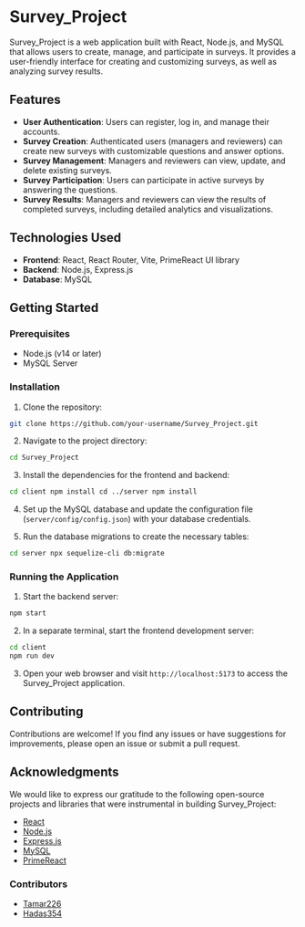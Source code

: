 # Survey_Project

Survey_Project is a web application built with React, Node.js, and MySQL that allows users to create, manage, and participate in surveys. It provides a user-friendly interface for creating and customizing surveys, as well as analyzing survey results.

## Features

- **User Authentication**: Users can register, log in, and manage their accounts.
- **Survey Creation**: Authenticated users (managers and reviewers) can create new surveys with customizable questions and answer options.
- **Survey Management**: Managers and reviewers can view, update, and delete existing surveys.
- **Survey Participation**: Users can participate in active surveys by answering the questions.
- **Survey Results**: Managers and reviewers can view the results of completed surveys, including detailed analytics and visualizations.

## Technologies Used

- **Frontend**: React, React Router, Vite, PrimeReact UI library
- **Backend**: Node.js, Express.js
- **Database**: MySQL

## Getting Started

### Prerequisites

- Node.js (v14 or later)
- MySQL Server

### Installation

1. Clone the repository:



```sh
git clone https://github.com/your-username/Survey_Project.git
```

2. Navigate to the project directory:



```sh
cd Survey_Project
```

3. Install the dependencies for the frontend and backend:



```sh
cd client npm install cd ../server npm install
```

4. Set up the MySQL database and update the configuration file (`server/config/config.json`) with your database credentials.

5. Run the database migrations to create the necessary tables:



```sh
cd server npx sequelize-cli db:migrate
```

### Running the Application

1. Start the backend server:



```sh
npm start
```

2. In a separate terminal, start the frontend development server:



```sh
cd client 
npm run dev
```

3. Open your web browser and visit `http://localhost:5173` to access the Survey_Project application.

## Contributing

Contributions are welcome! If you find any issues or have suggestions for improvements, please open an issue or submit a pull request.

## Acknowledgments

We would like to express our gratitude to the following open-source projects and libraries that were instrumental in building Survey_Project:

- [React](https://reactjs.org/)
- [Node.js](https://nodejs.org/)
- [Express.js](https://expressjs.com/)
- [MySQL](https://www.mysql.com/)
- [PrimeReact](https://www.primefaces.org/primereact/)

### Contributors

- [Tamar226](https://github.com/Tamar226)
- [Hadas354](https://github.com/hadas354)